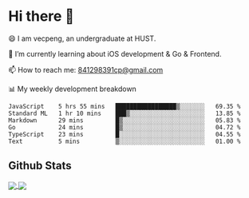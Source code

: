 
# Hi there 👋
😄 I am vecpeng, an undergraduate at HUST.

🌱 I’m currently learning about iOS development & Go & Frontend.

📫 How to reach me: 841298391cp@gmail.com

📊 My weekly development breakdown
<!--START_SECTION:waka-->

```text
JavaScript    5 hrs 55 mins   █████████████████▒░░░░░░░   69.35 %
Standard ML   1 hr 10 mins    ███▒░░░░░░░░░░░░░░░░░░░░░   13.85 %
Markdown      29 mins         █▒░░░░░░░░░░░░░░░░░░░░░░░   05.83 %
Go            24 mins         █▒░░░░░░░░░░░░░░░░░░░░░░░   04.72 %
TypeScript    23 mins         █░░░░░░░░░░░░░░░░░░░░░░░░   04.55 %
Text          5 mins          ▒░░░░░░░░░░░░░░░░░░░░░░░░   01.00 %
```

<!--END_SECTION:waka-->

## Github Stats
<a href="https://github.com/anuraghazra/github-readme-stats">
  <img align="center" src="https://github-readme-stats.vercel.app/api?username=vecpeng&count_private=true&hide=stars" />
</a>
<a href="https://github.com/anuraghazra/convoychat">
  <img align="center" src="https://github-readme-stats.vercel.app/api/top-langs/?username=vecpeng&layout=compact" />
</a>
